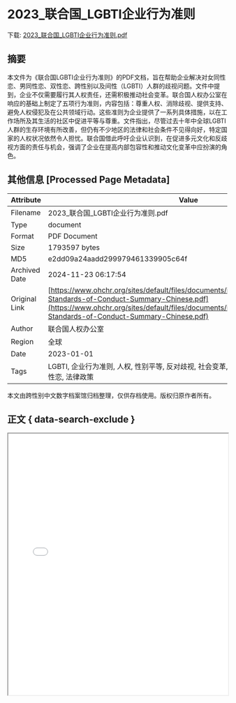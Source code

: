 # 2023_联合国_LGBTI企业行为准则

<!-- tcd_download_link -->
下载: <a href="2023_联合国_LGBTI企业行为准则.pdf" download>2023_联合国_LGBTI企业行为准则.pdf</a>
<!-- tcd_download_link_end -->

## 摘要

<!-- tcd_abstract -->
本文件为《联合国LGBTI企业行为准则》的PDF文档，旨在帮助企业解决对女同性恋、男同性恋、双性恋、跨性别以及间性（LGBTI）人群的歧视问题。文件中提到，企业不仅需要履行其人权责任，还需积极推动社会变革。联合国人权办公室在响应的基础上制定了五项行为准则，内容包括：尊重人权、消除歧视、提供支持、避免人权侵犯及在公共领域行动。这些准则为企业提供了一系列具体措施，以在工作场所及其生活的社区中促进平等与尊重。文件指出，尽管过去十年中全球LGBTI人群的生存环境有所改善，但仍有不少地区的法律和社会条件不见得向好，特定国家的人权状况依然令人担忧。联合国借此呼吁企业认识到，在促进多元文化和反歧视方面的责任与机会，强调了企业在提高内部包容性和推动文化变革中应扮演的角色。

<!-- tcd_abstract_end -->

## 其他信息 [Processed Page Metadata]

| Attribute       | Value                                  |
|-----------------|----------------------------------------|
| Filename        | 2023_联合国_LGBTI企业行为准则.pdf                             |
| Type            | document                                 |
| Format          | PDF Document                               |
| Size            | 1793597 bytes                           |
| MD5             | e2dd09a24aadd299979461339905c64f                                  |
| Archived Date   | 2024-11-23 06:17:54                             |
| Original Link   | [https://www.ohchr.org/sites/default/files/documents/issues/discrimination/lgbt/UN-Standards-of-Conduct-Summary-Chinese.pdf](https://www.ohchr.org/sites/default/files/documents/issues/discrimination/lgbt/UN-Standards-of-Conduct-Summary-Chinese.pdf)                         |
| Author          | 联合国人权办公室                               |
| Region          | 全球                               |
| Date            | 2023-01-01                                 |
| Tags            | LGBTI, 企业行为准则, 人权, 性别平等, 反对歧视, 社会变革, 跨性别, 双性恋, 女同性恋, 男同性恋, 法律政策                                 |

本文由跨性别中文数字档案馆归档整理，仅供存档使用。版权归原作者所有。


## 正文 { data-search-exclude }

<!-- tcd_main_text -->
<iframe src="../2023_联合国_LGBTI企业行为准则.pdf" width="100%" height="600px">
    <p>无法显示PDF，请下载查看。</p>
</iframe>
<!-- tcd_main_text_end -->

